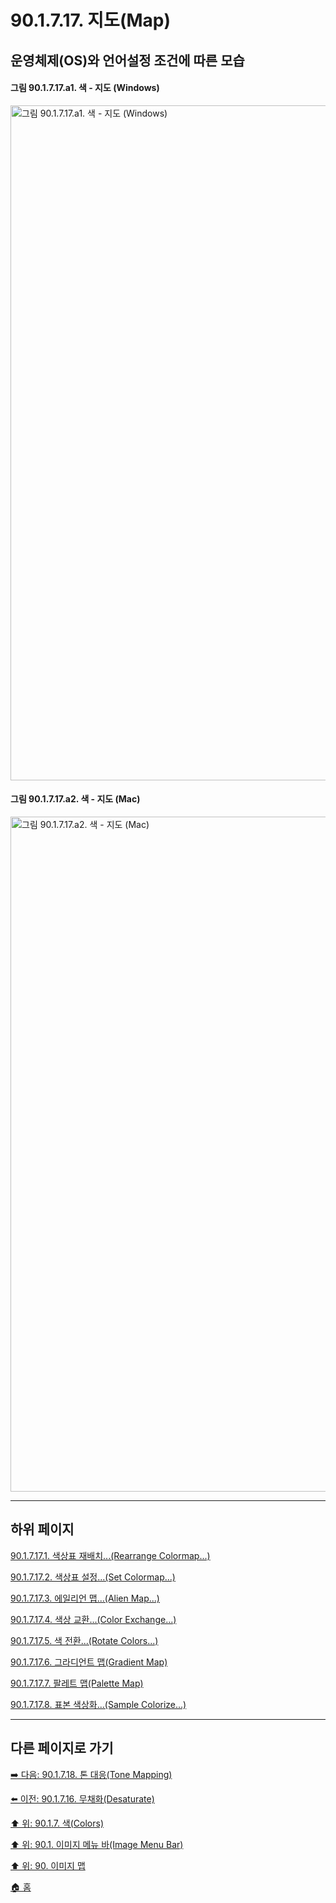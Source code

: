 # 90.1.7.17. 지도(Map)
## 운영체제(OS)와 언어설정 조건에 따른 모습
#### 그림 90.1.7.17.a1. 색 - 지도 (Windows)
<img width="1080" alt="그림 90.1.7.17.a1. 색 - 지도 (Windows)" environment="MacOS:Sonoma 14.2.1 GIMP 2.10.36" src="https://github.com/wonder13662/gimp/assets/15767104/6752a416-78f4-4b79-990c-6ce61c761c9d">

#### 그림 90.1.7.17.a2. 색 - 지도 (Mac)
<img width="1080" alt="그림 90.1.7.17.a2. 색 - 지도 (Mac)" environment="MacOS:Sonoma 14.2.1 GIMP 2.10.36" src="https://github.com/wonder13662/gimp/assets/15767104/fc5c81f4-fb4d-4a7c-b74b-6305023c2492">

***

## 하위 페이지

[90.1.7.17.1. 색상표 재배치...(Rearrange Colormap...)](./90-01-07-17-01-rearrange_colormap.md)

[90.1.7.17.2. 색상표 설정...(Set Colormap...)](./90-01-07-17-02-set_colormap.md)

[90.1.7.17.3. 에일리언 맵...(Alien Map...)](./90-01-07-17-03-alien_map.md)

[90.1.7.17.4. 색상 교환...(Color Exchange...)](./90-01-07-17-04-color_exchange.md)

[90.1.7.17.5. 색 전환...(Rotate Colors...)](./90-01-07-17-05-rotate_colors.md)

[90.1.7.17.6. 그라디언트 맵(Gradient Map)](./90-01-07-17-06-gradient_map.md)

[90.1.7.17.7. 팔레트 맵(Palette Map)](./90-01-07-17-07-palette_map.md)

[90.1.7.17.8. 표본 색상화...(Sample Colorize...)](./90-01-07-17-08-sample_colorize.md)

***

## 다른 페이지로 가기

[➡️ 다음: 90.1.7.18. 톤 대응(Tone Mapping)](./90-01-07-18-tone_mapping.md)

[⬅️ 이전: 90.1.7.16. 무채화(Desaturate)](./90-01-07-16-desaturate.md)

[⬆️ 위: 90.1.7. 색(Colors)](./90-01-07-00-colors.md)

[⬆️ 위: 90.1. 이미지 메뉴 바(Image Menu Bar)](./90-01-00-image-menu-bar.md)

[⬆️ 위: 90. 이미지 맵](./90-00-image-map.md)

[🏠 홈](./00-home.md)